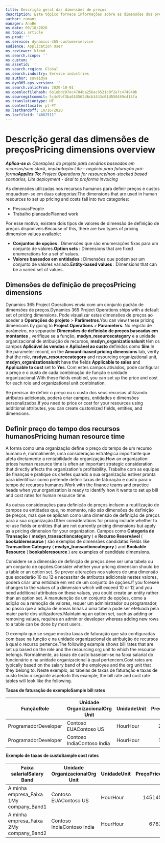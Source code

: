 ```yaml
---
title: Descrição geral das dimensões de preços
description: Este tópico fornece informações sobre as dimensões dos preços no Dynamics 365 Project Operations.
author: rumant
manager: AnnBe
ms.date: 09/18/2020
ms.topic: article
ms.prod: ''
ms.service: dynamics-365-customerservice
audience: Application User
ms.reviewer: kfend
ms.search.scope: ''
ms.custom: ''
ms.assetid: ''
ms.search.region: Global
ms.search.industry: Service industries
ms.author: suvaidya
ms.dyn365.ops.version: ''
ms.search.validFrom: 2020-10-01
ms.openlocfilehash: 6b1ebdc97ec4704ba256acb521c0f2e7c474940b
ms.sourcegitcommit: 5c4c9bf3ba018562d6cb3443c01d550489c415fa
ms.translationtype: HT
ms.contentlocale: pt-PT
ms.lasthandoff: 10/16/2020
ms.locfileid: "4082511"
---
```

# <a name="pricing-dimensions-overview"></a><span data-ttu-id="92b98-103">Descrição geral das dimensões de preços</span><span class="sxs-lookup"><span data-stu-id="92b98-103">Pricing dimensions overview</span></span>

<span data-ttu-id="92b98-104">_**Aplica-se a:** Operações do projeto para cenários baseados em recursos/sem stock, implantação Lite - negócio para faturação pró-forma_</span><span class="sxs-lookup"><span data-stu-id="92b98-104">_**Applies To:** Project Operations for resource/non-stocked based scenarios, Lite deployment - deal to proforma invoicing_</span></span>

<span data-ttu-id="92b98-105">As dimensões utilizadas nos recursos humanos para definir preços e custos enquadram-se em duas categorias:</span><span class="sxs-lookup"><span data-stu-id="92b98-105">The dimensions that are used in human resources to set up pricing and costs fall into two categories:</span></span>

- <span data-ttu-id="92b98-106">Pessoas</span><span class="sxs-lookup"><span data-stu-id="92b98-106">People</span></span>
- <span data-ttu-id="92b98-107">Trabalho planeado</span><span class="sxs-lookup"><span data-stu-id="92b98-107">Planned work</span></span>

<span data-ttu-id="92b98-108">Por esse motivo, existem dois tipos de valores de dimensão de definição de preços disponíveis:</span><span class="sxs-lookup"><span data-stu-id="92b98-108">Because of this, there are two types of pricing dimension values available:</span></span>

- <span data-ttu-id="92b98-109">**Conjuntos de opções** : Dimensões que são enumerações fixas para um conjunto de valores.</span><span class="sxs-lookup"><span data-stu-id="92b98-109">**Option sets** : Dimensions that are fixed enumerations for a set of values.</span></span>
- <span data-ttu-id="92b98-110">**Valores baseados em entidades** : Dimensões que podem ser um conjunto de valores variado.</span><span class="sxs-lookup"><span data-stu-id="92b98-110">**Entity-based values** : Dimensions that can be a varied set of values.</span></span>

## <a name="pricing-dimensions"></a><span data-ttu-id="92b98-111">Dimensões de definição de preços</span><span class="sxs-lookup"><span data-stu-id="92b98-111">Pricing dimensions</span></span>

<span data-ttu-id="92b98-112">Dynamics 365 Project Operations envia com um conjunto padrão de dimensões de preços.</span><span class="sxs-lookup"><span data-stu-id="92b98-112">Dynamics 365 Project Operations ships with a default set of pricing dimensions.</span></span> <span data-ttu-id="92b98-113">Pode visualizar estas dimensões de preços ao aceder a **Operações do projeto** > **Parâmetros**.</span><span class="sxs-lookup"><span data-stu-id="92b98-113">You can view these pricing dimensions by going to **Project Operations** > **Parameters**.</span></span> <span data-ttu-id="92b98-114">No registo de parâmetro, no separador **Dimensões de definição de preços baseadas em montantes** , verifique se a função, **msdyn_resourcecategory** e a unidade organizacional de atribuição de recursos, **msdyn_organizationalunit** têm os campos **Aplicável às vendas** e **Aplicável ao custo** definidos como **Sim**.</span><span class="sxs-lookup"><span data-stu-id="92b98-114">In the parameter record, on the **Amount-based pricing dimensions** tab, verify that the role, **msdyn_resourcecategory** and resourcing organizational unit, **msdyn_organizationalunit** have the fields **Applicable to sales** and **Applicable to cost** set to **Yes**.</span></span> <span data-ttu-id="92b98-115">Com estes campos ativados, pode configurar o preço e o custo de cada combinação de função e unidade organizacional.</span><span class="sxs-lookup"><span data-stu-id="92b98-115">With these fields enabled, you can set up the price and cost for each role and organizational unit combination.</span></span>

<span data-ttu-id="92b98-116">Se precisar de definir o preço ou o custo dos seus recursos utilizando atributos adicionais, poderá criar campos, entidades e dimensões personalizados.</span><span class="sxs-lookup"><span data-stu-id="92b98-116">If you need to price or cost for your resources using additional attributes, you can create customized fields, entities, and dimensions.</span></span>

## <a name="pricing-human-resource-time"></a><span data-ttu-id="92b98-117">Definir preço do tempo dos recursos humanos</span><span class="sxs-lookup"><span data-stu-id="92b98-117">Pricing human resource time</span></span>
<span data-ttu-id="92b98-118">A forma como uma organização define o preço do tempo de um recurso humano é, normalmente, uma consideração estratégica importante que afeta diretamente a rentabilidade da organização.</span><span class="sxs-lookup"><span data-stu-id="92b98-118">How an organization prices human resource time is often an important strategic consideration that directly affects the organization's profitability.</span></span> <span data-ttu-id="92b98-119">Trabalhe com as equipas de finanças e pratique os chefes quando a sua organização estiver pronta para identificar como pretende definir taxas de faturação e custo para o tempo de recursos humanos.</span><span class="sxs-lookup"><span data-stu-id="92b98-119">Work with the finance teams and practice heads when your organization is ready to identify how it wants to set up bill and cost rates for human resource time.</span></span>

<span data-ttu-id="92b98-120">As outras considerações para definição de preços incluem a reutilização de campos ou entidades que, no momento, não são dimensões de definição de preços, mas que se aplicam como uma dimensão de definição de preços para a sua organização.</span><span class="sxs-lookup"><span data-stu-id="92b98-120">Other considerations for pricing include whether to re-use fields or entities that are not currently pricing dimensions but apply as a pricing dimension for your organization.</span></span> <span data-ttu-id="92b98-121">Campos como **Categoria de Transação** ( **msdyn_transactioncategory** ) e **Recurso Reservável** ( **bookableresource** ) são exemplos de dimensões candidatas.</span><span class="sxs-lookup"><span data-stu-id="92b98-121">Fields like **Transaction Category** ( **msdyn_transactioncategory** ) and **Bookable Resource** ( **bookableresource** ) are examples of candidate dimensions.</span></span> 

<span data-ttu-id="92b98-122">Considere se a dimensão de definição de preços deve ser uma tabela ou um conjunto de opções.</span><span class="sxs-lookup"><span data-stu-id="92b98-122">Consider whether your pricing dimension should be a table or an option set.</span></span> <span data-ttu-id="92b98-123">Se prever alterações nos valores de uma dimensão que excederão 10 ou 12 e necessitar de atributos adicionais nestes valores, poderá criar uma entidade em vez de um conjunto de opções.</span><span class="sxs-lookup"><span data-stu-id="92b98-123">If you foresee changes to the values of a dimension which will exceed 10 or 12 and you need additional attributes on these values, you could create an entity rather than an option set.</span></span> <span data-ttu-id="92b98-124">A manutenção de um conjunto de opções, como a adição ou a remoção de valores, requer um administrador ou programador, ao passo que a adição de novas linhas a uma tabela pode ser efetuada pela maior parte dos utilizadores.</span><span class="sxs-lookup"><span data-stu-id="92b98-124">Maintaining an option set, such as adding or removing values, requires an admin or developer whereas adding new rows to a table can be done by most users.</span></span>

<span data-ttu-id="92b98-125">O exemplo que se segue mostra taxas de faturação que são configuradas com base na função e na unidade organizacional de atribuição de recursos à qual o recurso pertence.</span><span class="sxs-lookup"><span data-stu-id="92b98-125">The following example shows bill rates that are set up based on the role and the resourcing org unit to which the resource belongs.</span></span> <span data-ttu-id="92b98-126">Normalmente, as taxas de custo baseiam-se na faixa salarial do funcionário e na unidade organizacional à qual pertencem.</span><span class="sxs-lookup"><span data-stu-id="92b98-126">Cost rates are typically based on the salary band of the employee and the org unit that they belong to.</span></span> <span data-ttu-id="92b98-127">Neste exemplo, as tabelas de taxas de faturação e taxas de custo terão o seguinte aspeto:</span><span class="sxs-lookup"><span data-stu-id="92b98-127">In this example, the bill rate and cost rate tables will look like the following.</span></span>

<span data-ttu-id="92b98-128">**Taxas de faturação de exemplo**</span><span class="sxs-lookup"><span data-stu-id="92b98-128">**Sample bill rates**</span></span>

| <span data-ttu-id="92b98-129">Função</span><span class="sxs-lookup"><span data-stu-id="92b98-129">Role</span></span>        | <span data-ttu-id="92b98-130">Unidade Organizacional</span><span class="sxs-lookup"><span data-stu-id="92b98-130">Org Unit</span></span>    |<span data-ttu-id="92b98-131">Unidade</span><span class="sxs-lookup"><span data-stu-id="92b98-131">Unit</span></span>      |<span data-ttu-id="92b98-132">Preço</span><span class="sxs-lookup"><span data-stu-id="92b98-132">Price</span></span>      |<span data-ttu-id="92b98-133">Moeda</span><span class="sxs-lookup"><span data-stu-id="92b98-133">Currency</span></span>  |
| ------------|-------------|----------|----------:|----------|
| <span data-ttu-id="92b98-134">Programador</span><span class="sxs-lookup"><span data-stu-id="92b98-134">Developer</span></span>   | <span data-ttu-id="92b98-135">Contoso EUA</span><span class="sxs-lookup"><span data-stu-id="92b98-135">Contoso US</span></span>  |<span data-ttu-id="92b98-136">Hour</span><span class="sxs-lookup"><span data-stu-id="92b98-136">Hour</span></span> | <span data-ttu-id="92b98-137">200</span><span class="sxs-lookup"><span data-stu-id="92b98-137">200</span></span>|<span data-ttu-id="92b98-138">USD</span><span class="sxs-lookup"><span data-stu-id="92b98-138">USD</span></span>     |
| <span data-ttu-id="92b98-139">Programador</span><span class="sxs-lookup"><span data-stu-id="92b98-139">Developer</span></span>   | <span data-ttu-id="92b98-140">Contoso India</span><span class="sxs-lookup"><span data-stu-id="92b98-140">Contoso India</span></span> |<span data-ttu-id="92b98-141">Hour</span><span class="sxs-lookup"><span data-stu-id="92b98-141">Hour</span></span>|   <span data-ttu-id="92b98-142">112</span><span class="sxs-lookup"><span data-stu-id="92b98-142">112</span></span>|<span data-ttu-id="92b98-143">USD</span><span class="sxs-lookup"><span data-stu-id="92b98-143">USD</span></span>     |


<span data-ttu-id="92b98-144">**Exemplo de taxas de custo**</span><span class="sxs-lookup"><span data-stu-id="92b98-144">**Sample cost rates**</span></span>

| <span data-ttu-id="92b98-145">Faixa salarial</span><span class="sxs-lookup"><span data-stu-id="92b98-145">Salary Band</span></span>     | <span data-ttu-id="92b98-146">Unidade Organizacional</span><span class="sxs-lookup"><span data-stu-id="92b98-146">Org Unit</span></span>    |<span data-ttu-id="92b98-147">Unidade</span><span class="sxs-lookup"><span data-stu-id="92b98-147">Unit</span></span>      |<span data-ttu-id="92b98-148">Preço</span><span class="sxs-lookup"><span data-stu-id="92b98-148">Price</span></span>      |<span data-ttu-id="92b98-149">Moeda</span><span class="sxs-lookup"><span data-stu-id="92b98-149">Currency</span></span>  |
| ----------------|-------------|----------|----------:|----------|
| <span data-ttu-id="92b98-150">A minha empresa_Faixa 1</span><span class="sxs-lookup"><span data-stu-id="92b98-150">My company_Band1</span></span> | <span data-ttu-id="92b98-151">Contoso EUA</span><span class="sxs-lookup"><span data-stu-id="92b98-151">Contoso US</span></span>  |<span data-ttu-id="92b98-152">Hour</span><span class="sxs-lookup"><span data-stu-id="92b98-152">Hour</span></span> | <span data-ttu-id="92b98-153">145</span><span class="sxs-lookup"><span data-stu-id="92b98-153">145</span></span>|<span data-ttu-id="92b98-154">USD</span><span class="sxs-lookup"><span data-stu-id="92b98-154">USD</span></span>     |
| <span data-ttu-id="92b98-155">A minha empresa_Faixa 2</span><span class="sxs-lookup"><span data-stu-id="92b98-155">My company_Band2</span></span> | <span data-ttu-id="92b98-156">Contoso India</span><span class="sxs-lookup"><span data-stu-id="92b98-156">Contoso India</span></span> |<span data-ttu-id="92b98-157">Hour</span><span class="sxs-lookup"><span data-stu-id="92b98-157">Hour</span></span>|   <span data-ttu-id="92b98-158">67</span><span class="sxs-lookup"><span data-stu-id="92b98-158">67</span></span>|<span data-ttu-id="92b98-159">USD</span><span class="sxs-lookup"><span data-stu-id="92b98-159">USD</span></span>     |
